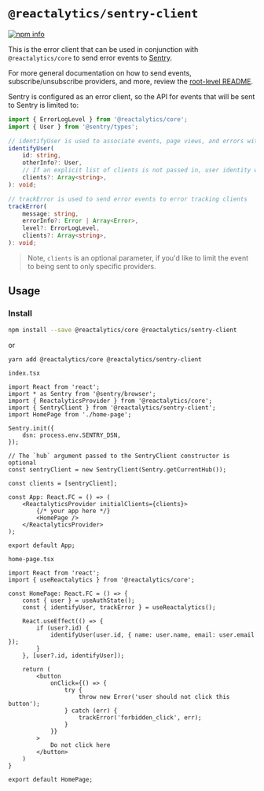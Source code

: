 # `@reactalytics/sentry-client`

[![npm info](https://img.shields.io/npm/dm/@reactalytics/sentry-client)](https://www.npmjs.com/package/@reactalytics/sentry-client)

This is the error client that can be used in conjunction with `@reactalytics/core` to send error events to [Sentry](https://sentry.io/).

For more general documentation on how to send events, subscribe/unsubscribe providers, and more, review the [root-level README](../../README.md).

Sentry is configured as an error client, so the API for events that will be sent to Sentry is limited to:

```ts
import { ErrorLogLevel } from '@reactalytics/core';
import { User } from '@sentry/types';

// identifyUser is used to associate events, page views, and errors with an individual user
identifyUser(
    id: string,
    otherInfo?: User,
    // If an explicit list of clients is not passed in, user identity will be sent to all registered clients
    clients?: Array<string>,
): void;

// trackError is used to send error events to error tracking clients
trackError(
    message: string,
    errorInfo?: Error | Array<Error>,
    level?: ErrorLogLevel,
    clients?: Array<string>,
): void;
```

> Note, `clients` is an optional parameter, if you'd like to limit the event to being sent to only specific providers.

## Usage

### Install
```bash
npm install --save @reactalytics/core @reactalytics/sentry-client
```

or

```bash
yarn add @reactalytics/core @reactalytics/sentry-client
```

`index.tsx`
```tsx
import React from 'react';
import * as Sentry from '@sentry/browser';
import { ReactalyticsProvider } from '@reactalytics/core';
import { SentryClient } from '@reactalytics/sentry-client';
import HomePage from './home-page';

Sentry.init({
    dsn: process.env.SENTRY_DSN,
});

// The `hub` argument passed to the SentryClient constructor is optional
const sentryClient = new SentryClient(Sentry.getCurrentHub());

const clients = [sentryClient];

const App: React.FC = () => (
    <ReactalyticsProvider initialClients={clients}>
        {/* your app here */}
        <HomePage />
    </ReactalyticsProvider>
);

export default App;
```

`home-page.tsx`
```tsx
import React from 'react';
import { useReactalytics } from '@reactalytics/core';

const HomePage: React.FC = () => {
    const { user } = useAuthState();
    const { identifyUser, trackError } = useReactalytics();
    
    React.useEffect(() => {
        if (user?.id) {
            identifyUser(user.id, { name: user.name, email: user.email });
        }
    }, [user?.id, identifyUser]);
    
    return (
        <button
            onClick={() => {
                try {
                    throw new Error('user should not click this button');
                } catch (err) {
                    trackError('forbidden_click', err);
                }
            }}
        >
            Do not click here
        </button>
    )
}

export default HomePage;
```

